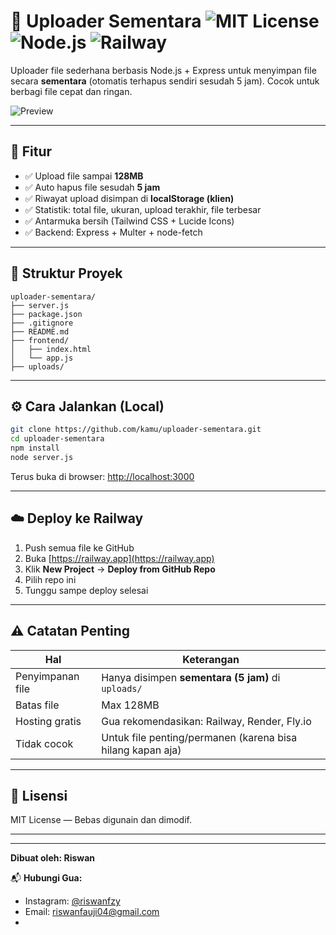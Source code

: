 # 📁 Uploader Sementara ![MIT License](https://img.shields.io/badge/license-MIT-green) ![Node.js](https://img.shields.io/badge/Node.js-18+-brightgreen) ![Railway](https://img.shields.io/badge/deploy-Railway-blue)

Uploader file sederhana berbasis Node.js + Express untuk menyimpan file secara **sementara** (otomatis terhapus sendiri sesudah 5 jam). Cocok untuk berbagi file cepat dan ringan.

![Preview](https://raw.githubusercontent.com/openai/placeholder/main/preview.png)

---

## 🚀 Fitur

- ✅ Upload file sampai **128MB**
- ✅ Auto hapus file sesudah **5 jam**
- ✅ Riwayat upload disimpan di **localStorage (klien)**
- ✅ Statistik: total file, ukuran, upload terakhir, file terbesar
- ✅ Antarmuka bersih (Tailwind CSS + Lucide Icons)
- ✅ Backend: Express + Multer + node-fetch

---

## 📁 Struktur Proyek

```
uploader-sementara/
├── server.js
├── package.json
├── .gitignore
├── README.md
├── frontend/
│   ├── index.html
│   └── app.js
├── uploads/
```

---

## ⚙️ Cara Jalankan (Local)

```bash
git clone https://github.com/kamu/uploader-sementara.git
cd uploader-sementara
npm install
node server.js
```

Terus buka di browser: [http://localhost:3000](http://localhost:3000)

---

## ☁️ Deploy ke Railway

1. Push semua file ke GitHub
2. Buka [https://railway.app](https://railway.app)
3. Klik **New Project** → **Deploy from GitHub Repo**
4. Pilih repo ini
5. Tunggu sampe deploy selesai

---

## ⚠️ Catatan Penting

| Hal               | Keterangan                                                  |
|------------------|-------------------------------------------------------------|
| Penyimpanan file | Hanya disimpen **sementara (5 jam)** di `uploads/`         |
| Batas file       | Max 128MB                                                   |
| Hosting gratis   | Gua rekomendasikan: Railway, Render, Fly.io                   |
| Tidak cocok      | Untuk file penting/permanen (karena bisa hilang kapan aja) |

---

## 📄 Lisensi

MIT License — Bebas digunain dan dimodif.

---

---

**Dibuat oleh: Riswan**

📬 **Hubungi Gua:**

- Instagram: [@riswanfzy](https://instagram.com/riswanfzy)
- Email: riswanfauji04@gmail.com
- 
